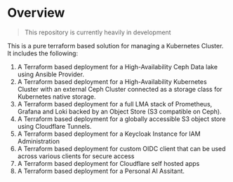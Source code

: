 # Overview
> This repository is currently heavily in development

This is a pure terraform based solution for managing a Kubernetes Cluster. It includes the following:
1. A Terraform based deployment for a High-Availability Ceph Data lake using Ansible Provider.
1. A Terraform based deployment for a High-Availability Kubernetes Cluster with an external Ceph Cluster connected as a storage class for Kubernetes native storage. 
1. A Terraform based deployment for a full LMA stack of Prometheus, Grafana and Loki backed by an Object Store (S3 compatible on Ceph). 
1. A Terraform based deployment for a globally accessible S3 object store using Cloudflare Tunnels. 
1. A Terraform based deployment for a Keycloak Instance for IAM Administration
1. A Terraform based deployment for custom OIDC client that can be used across various clients for secure access
1. A Terraform based deployment for Cloudflare self hosted apps
1. A Terraform based deployment for a Personal AI Assitant.

